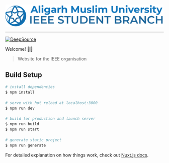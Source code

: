 <p align="center">
  <a href="https://ieeeamu.netlify.com" target="_blank">
    <img src="./static/logo.png">
  </a>
</p>
<hr>

[![DeepSource](https://static.deepsource.io/deepsource-badge-light-mini.svg)](https://deepsource.io/gh/ieee-amu/ieee-amu/?ref=repository-badge)

Welcome! 👋🏼

> Website for the IEEE organisation

## Build Setup

``` bash
# install dependencies
$ npm install

# serve with hot reload at localhost:3000
$ npm run dev

# build for production and launch server
$ npm run build
$ npm run start

# generate static project
$ npm run generate
```

For detailed explanation on how things work, check out [Nuxt.js docs](https://nuxtjs.org).
